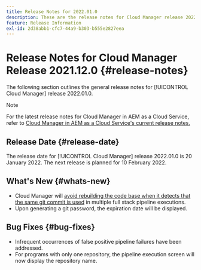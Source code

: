 ```yaml
---
title: Release Notes for 2022.01.0
description: These are the release notes for Cloud Manager release 2022.01.0.
feature: Release Information
exl-id: 2d38abb1-cfc7-44a9-b303-b555e2827eea
---
```

# Release Notes for Cloud Manager Release 2021.12.0 {#release-notes}

The following section outlines the general release notes for [!UICONTROL Cloud Manager] release 2022.01.0.

>[!NOTE]
>
>For the latest release notes for Cloud Manager in AEM as a Cloud Service, refer to [Cloud Manager in AEM as a Cloud Service's current release notes.](https://experienceleague.adobe.com/docs/experience-manager-cloud-service/content/implementing/using-cloud-manager/release-notes-cloud-manager/release-notes-cm-current.html)

## Release Date {#release-date}

The release date for [!UICONTROL Cloud Manager] release 2022.01.0 is 20 January 2022. The next release is planned for 10 February 2022.

## What's New {#whats-new}

* Cloud Manager will [avoid rebuilding the code base when it detects that the same git commit is used](/help/using/setting-up-project.md#build-artifact-reuse) in multiple full stack pipeline executions.
* Upon generating a git password, the expiration date will be displayed.

## Bug Fixes {#bug-fixes}

* Infrequent occurrences of false positive pipeline failures have been addressed.
* For programs with only one repository, the pipeline execution screen will now display the repository name.
